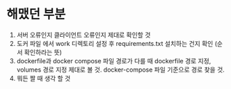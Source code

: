 # 해맸던 부분 
1. 서버 오류인지 클라이언트 오류인지 제대로 확인할 것
2. 도커 파일 에서 work 디렉토리 설정 후 requirements.txt 설치하는 건지 확인 (순서 확인하라는 뜻)
3. dockerfile과 docker compose 파일 경로가 다를 때 dockerfile 경로 지정, volumes 경로 지정 제대로 볼 것. docker-compose 파일 기준으로 경로 찾을 것. 
4. 뭐든 짤 때 생각 할 것
